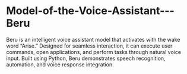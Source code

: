 # Model-of-the-Voice-Assistant---Beru
Beru is an intelligent voice assistant model that activates with the wake word “Arise.” Designed for seamless interaction, it can execute user commands, open applications, and perform tasks through natural voice input. Built using Python, Beru demonstrates speech recognition, automation, and voice response integration.
